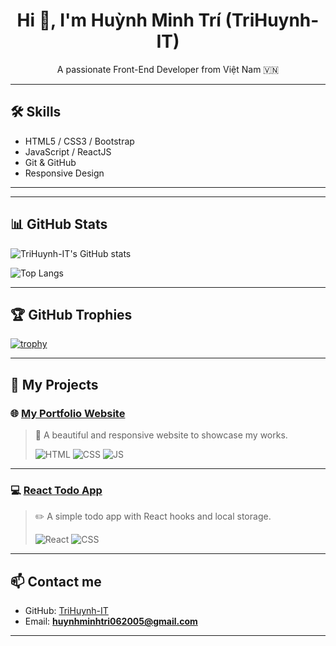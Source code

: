 <h1 align="center">Hi 👋, I'm Huỳnh Minh Trí (TriHuynh-IT)</h1>

<p align="center">
  A passionate Front-End Developer from Việt Nam 🇻🇳
</p>

---

<!-- KỸ NĂNG -->
## 🛠 Skills

- HTML5 / CSS3 / Bootstrap
- JavaScript / ReactJS
- Git & GitHub
- Responsive Design

---

---
## 📊 GitHub Stats

![TriHuynh-IT's GitHub stats](https://github-readme-stats.vercel.app/api?username=TriHuynh-IT&show_icons=true&theme=highcontrast)

![Top Langs](https://github-readme-stats.vercel.app/api/top-langs/?username=TriHuynh-IT&layout=compact&theme=highcontrast)

---
## 🏆 GitHub Trophies

[![trophy](https://github-profile-trophy.vercel.app/?username=TriHuynh-IT&theme=onedark&margin-w=10&row=1)](https://github.com/ryo-ma/github-profile-trophy)

---

## 📌 My Projects

### 🌐 [My Portfolio Website](https://your-portfolio-link.com)
> 🚀 A beautiful and responsive website to showcase my works.
>
> ![HTML](https://img.shields.io/badge/HTML-E34F26?style=flat-square&logo=html5&logoColor=white)
![CSS](https://img.shields.io/badge/CSS-1572B6?style=flat-square&logo=css3&logoColor=white)
![JS](https://img.shields.io/badge/JavaScript-F7DF1E?style=flat-square&logo=javascript&logoColor=black)

---

### 💻 [React Todo App](https://your-react-todo-link.com)
> ✏️ A simple todo app with React hooks and local storage.
>
> ![React](https://img.shields.io/badge/React-61DAFB?style=flat-square&logo=react&logoColor=black)
![CSS](https://img.shields.io/badge/CSS3-1572B6?style=flat-square&logo=css3&logoColor=white)

---

## 📫 Contact me

- GitHub: [TriHuynh-IT](https://github.com/TriHuynh-IT)
- Email: **huynhminhtri062005@gmail.com**

---

